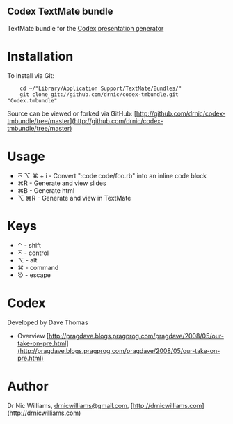 Codex TextMate bundle
--------------------

TextMate bundle for the [Codex presentation generator](http://github.com/pragdave/codex/tree/master)

Installation
============

To install via Git:

		cd ~/"Library/Application Support/TextMate/Bundles/"
		git clone git://github.com/drnic/codex-tmbundle.git "Codex.tmbundle"

Source can be viewed or forked via GitHub: [http://github.com/drnic/codex-tmbundle/tree/master](http://github.com/drnic/codex-tmbundle/tree/master)

Usage
=====

* ⌅ ⌥ ⌘ + i - Convert ":code code/foo.rb" into an inline code block
*  ⌘R		- Generate and view slides
*  ⌘B		- Generate html
*  ⌥ ⌘R		- Generate and view in TextMate

Keys
====

*	⌃ - shift
*	⌅ - control
*	⌥ - alt
*	⌘ - command
*	⎋ - escape

Codex
=====

Developed by Dave Thomas

* Overview [http://pragdave.blogs.pragprog.com/pragdave/2008/05/our-take-on-pre.html](http://pragdave.blogs.pragprog.com/pragdave/2008/05/our-take-on-pre.html)

Author
======

Dr Nic Williams, drnicwilliams@gmail.com, [http://drnicwilliams.com](http://drnicwilliams.com)
